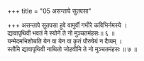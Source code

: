 +++
title = "05 असन्तापे सुतपसा"

+++
असन्तापे सुतपसा हुवे वामुर्वी गभीरे कविभिर्नमस्ये ।  
द्यावापृथिवी भवतं मे स्योने ते नो मुञ्चतमंहसः॥ ६ ॥  
यन्मेदमभिशोचति येन वा येन वा कृतं पौरुषेयं न दैव्यम् ।  
स्तौमि द्यावापृथिवी नाथितो जोहवीमि ते नो मुञ्चतमंहसः ॥ ७ ॥